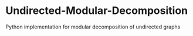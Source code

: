 # Undirected-Modular-Decomposition
Python implementation for modular decomposition of undirected graphs
